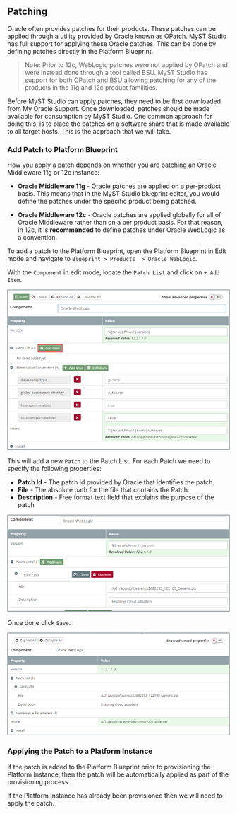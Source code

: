 ## Patching
Oracle often provides patches for their products. These patches can be applied through a utility provided by Oracle known as OPatch. MyST Studio has full support for applying these Oracle patches. This can be done by defining patches directly in the Platform Blueprint.

> Note: Prior to 12c, WebLogic patches were not applied by OPatch and were instead done through a tool called BSU. MyST Studio has support for both OPatch and BSU allowing patching for any of the products in the 11g and 12c product familities.

Before MyST Studio can apply patches, they need to be first downloaded from My Oracle Support. Once downloaded, patches should be made available for consumption by MyST Studio. One common approach for doing this, is to place the patches on a software share that is made available to all target hosts. This is the approach that we will take.

### Add Patch to Platform Blueprint
How you apply a patch depends on whether you are patching an Oracle Middleware 11g or 12c instance:

* **Oracle Middleware 11g** - Oracle patches are applied on a per-product basis. This means that in the MyST Studio blueprint editor, you would define the patches under the specific product being patched. 

* **Oracle Middleware 12c** - Oracle patches are applied globally for all of Oracle Middleware rather than on a per product basis. For that reason, in 12c, it is **recommended** to define patches under Oracle WebLogic as a convention.

To add a patch to the Platform Blueprint, open the Platform Blueprint in Edit mode and navigate to `Blueprint > Products  > Oracle WebLogic`.

With the `Component` in edit mode, locate the `Patch List` and click on `+ Add Item`. 

![](img/patchAddItem.png)

This will add a new `Patch` to the Patch List. For each Patch we need to specify the following properties:

* **Patch Id** - The patch id provided by Oracle that identifies the patch.
* **File** - The absolute path for the file that contains the Patch.
* **Description** - Free format text field that explains the purpose of the patch

![](img/patchAddPatch.png)

Once done click `Save`.

![](img/patchSavedPatch.png)

### Applying the Patch to a Platform Instance
If the patch is added to the Platform Blueprint prior to provisioning the Platform Instance, then the patch will be automatically applied as part of the provisioning process. 

If the Platform Instance has already been provisioned then we will need to apply the patch.





